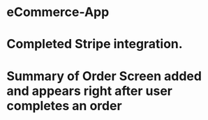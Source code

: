 # eCommerce-App
# Completed Stripe integration. 
# Summary of Order Screen added and appears right after user completes an order
